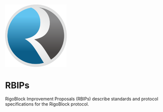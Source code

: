 <img src="https://github.com/RigoBlock/PR/blob/master/RigoBlock%20Logo%2011.17.png" width="200px" >

# RBIPs
RigoBlock Improvement Proposals (RBIPs) describe standards and protocol specifications for the RigoBlock protocol.

